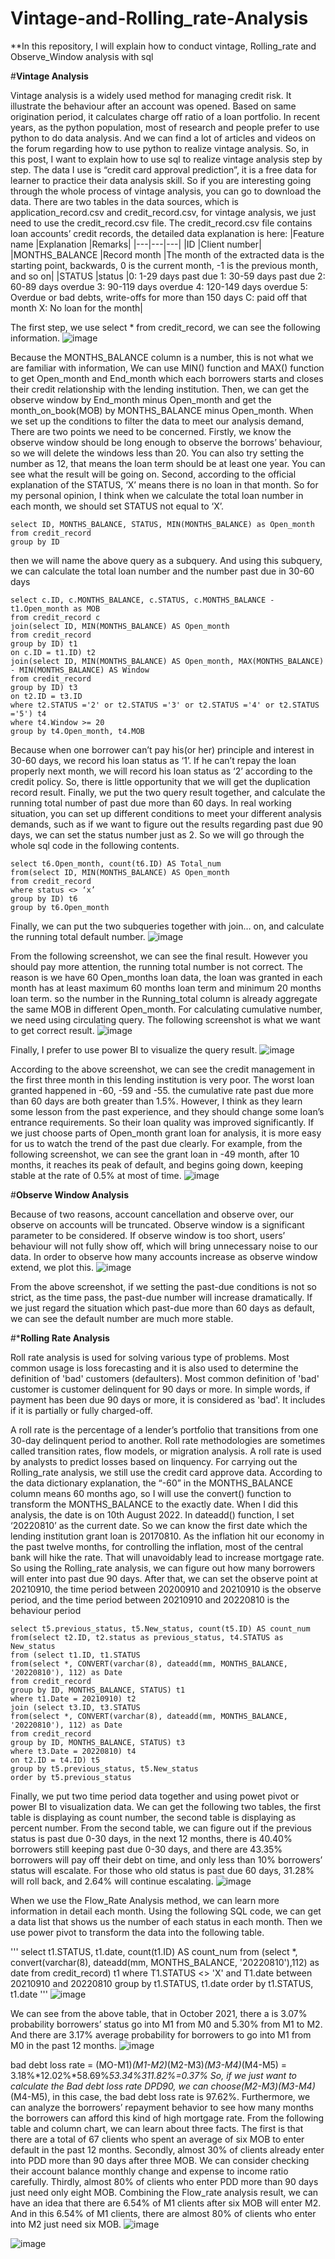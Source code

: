 # Vintage-and-Rolling_rate-Analysis
**In this repository, I will explain how to conduct vintage, Rolling_rate and Observe_Window analysis with sql


#**Vintage Analysis**


Vintage analysis is a widely used method for managing credit risk. It illustrate the behaviour after an account was opened. Based on same origination period, it calculates charge off ratio of a loan portfolio. In recent years, as the python population, most of research and people prefer to use python to do data analysis. And we can find a lot of articles and videos on the forum regarding how to use python to realize vintage analysis. So, in this post, I want to explain how to use sql to realize vintage analysis step by step. The data I use is “credit card approval prediction”, it is a free data for learner to practice their data analysis skill. So if you are interesting going through the whole process of vintage analysis, you can go to download the data. 
There are two tables in the data sources, which is application_record.csv and credit_record.csv, for vintage analysis, we just need to use the credit_record.csv file. The credit_record.csv file contains loan accounts’ credit records, the detailed data explanation is here:
|Feature name	|Explanation	|Remarks|
|---|---|---|
|ID	|Client number|	
|MONTHS_BALANCE	|Record month	|The month of the extracted data is the starting point, backwards, 0 is the current month, -1 is the previous month, and so on|
|STATUS	|status	|0: 1-29 days past due 1: 30-59 days past due 2: 60-89 days overdue 3: 90-119 days overdue 4: 120-149 days overdue 5: Overdue or bad debts, write-offs for more than 150 days C: paid off that month X: No loan for the month|


The first step, we use select * from credit_record, we can see the following information.
 ![image](https://user-images.githubusercontent.com/50256538/198986508-f1d0e090-8f44-48e6-b734-99daea11dd0c.png)

 
 
 
Because the MONTHS_BALANCE column is a number, this is not what we are familiar with information, We can use MIN() function and MAX() function to get Open_month and End_month  which each borrowers starts and closes their credit relationship with the lending institution. Then, we can get the observe window by End_month minus Open_month and get the month_on_book(MOB) by MONTHS_BALANCE  minus Open_month. 
When we set up the conditions to filter the data to meet our analysis demand, There are two points we need to be concerned. Firstly, we know the observe window should be long enough to observe the borrows’ behaviour, so we will delete the windows less than 20. You can also try setting the number as 12, that means the loan term should be at least one year. You can see what the result will be going on. Second, according to the official explanation of the STATUS, ‘X’ means there is no loan in that month. So for my personal opinion, I think when we calculate the total loan number in each month, we should set STATUS not equal to ‘X’.
```
select ID, MONTHS_BALANCE, STATUS, MIN(MONTHS_BALANCE) as Open_month
from credit_record
group by ID
```
then we will name the above query as a subquery. And using this subquery, we can calculate the total loan number and the number past due in 30-60 days
```
select c.ID, c.MONTHS_BALANCE, c.STATUS, c.MONTHS_BALANCE - t1.Open_month as MOB
from credit_record c
join(select ID, MIN(MONTHS_BALANCE) AS Open_month
from credit_record
group by ID) t1
on c.ID = t1.ID) t2
join(select ID, MIN(MONTHS_BALANCE) AS Open_month, MAX(MONTHS_BALANCE) - MIN(MONTHS_BALANCE) AS Window 
from credit_record
group by ID) t3
on t2.ID = t3.ID
where t2.STATUS ='2' or t2.STATUS ='3' or t2.STATUS ='4' or t2.STATUS ='5') t4
where t4.Window >= 20
group by t4.Open_month, t4.MOB
```
Because when one borrower can’t pay his(or her) principle and interest in 30-60 days, we record his loan status as ‘1’. If he can’t repay the loan properly next month, we will record his loan status as ‘2’ according to the credit policy. So, there is little opportunity that we will get the duplication record result. Finally, we put the two query result together, and calculate the running total number of past due more than 60 days. In real working situation, you can set up different conditions to meet your different analysis demands, such as if we want to figure out the results regarding past due 90 days, we can set the status number just as 2. So we will go through the whole sql code in the following contents.
```
select t6.Open_month, count(t6.ID) AS Total_num
from(select ID, MIN(MONTHS_BALANCE) AS Open_month
from credit_record
where status <> ‘x’
group by ID) t6
group by t6.Open_month
```
Finally, we can put the two subqueries together with join… on, and calculate the running total default number. 
![image](https://user-images.githubusercontent.com/50256538/198987090-5591f052-4e2d-49db-8e74-fb7161a2ec29.png)



From the following screenshot, we can see the final result. However you should pay more attention, the running total number is not correct. The reason is we have 60 Open_months loan data, the loan was granted in each month has at least maximum 60 months loan term and minimum 20 months loan term. so the number in the Running_total column is already aggregate the same MOB in different Open_month. For calculating cumulative number, we need using circulating query. The following screenshot is what we want to get correct result.
![image](https://user-images.githubusercontent.com/50256538/198987267-357bf282-f00a-46d9-82a2-b65b281965b6.png)


 
Finally, I prefer to use power BI to visualize the query result.
![image](https://user-images.githubusercontent.com/50256538/198987429-eb83b0a0-6cb2-4ee8-ad21-49bc2375b50a.png)

 
According to the above screenshot, we can see the credit management in the first three month in this lending institution is very poor. The worst loan granted  happened in -60, -59 and -55. the cumulative rate past due more than 60 days are both greater than 1.5%. However, I think as they learn some lesson from the past experience, and they should change some loan’s entrance requirements. So their loan quality was improved significantly. If we just choose parts of Open_month grant loan for analysis, it is more easy for us to watch the trend of the past due clearly. For example, from the following screenshot, we can see the grant loan in -49 month, after 10 months, it reaches its peak of default, and begins going down, keeping stable at the rate of 0.5% at most of time.
![image](https://user-images.githubusercontent.com/50256538/198987494-b5a01870-75b2-4c95-bcfa-6820dea9128f.png)

 
#**Observe Window Analysis**


Because of two reasons, account cancellation and observe over, our observe on accounts will be truncated. Observe window is a significant parameter to be considered. If observe window is too short, users’ behaviour will not fully show off, which will bring unnecessary noise to our data. In order to observe how many accounts increase as observe window extend, we plot this.
![image](https://user-images.githubusercontent.com/50256538/198987550-a5f9d667-6939-47d9-9c0c-4632528df96e.png)

 
From the above screenshot, if we setting the past-due conditions is not so strict, as the time pass, the past-due number will increase dramatically. If we just regard the situation which past-due more than 60 days as default, we can see the default number are much more stable.

#***Rolling Rate Analysis**

Roll rate analysis is used for solving various type of problems. Most common usage is loss forecasting and it is also used to determine the definition of 'bad' customers (defaulters). Most common definition of 'bad' customer is customer delinquent for 90 days or more. In simple words, if payment has been due 90 days or more, it is considered as 'bad'. It includes if it is partially or fully charged-off.

A roll rate is the percentage of a lender’s portfolio that transitions from one 30-day delinquent period to another. Roll rate methodologies are sometimes called transition rates, flow models, or migration analysis. A roll rate is used by analysts to predict losses based on linquency. For carrying out the Rolling_rate analysis, we still use the credit card approve data. According to the data dictionary explanation, the “-60” in the MONTHS_BALANCE column means 60 months ago, so I will use the convert() function to transform the MONTHS_BALANCE to the exactly date. When I did this analysis, the date is on 10th August 2022. In dateadd() function, I set ‘20220810’ as the current date. So we can know the first date which the lending institution grant loan is 20170810. As the inflation hit our economy in the past twelve months, for controlling the inflation, most of the central bank will hike the rate. That will unavoidably lead to increase mortgage rate. So using the Rolling_rate analysis, we can figure out how many borrowers will enter into past due 90 days. After that, we can set the observe point at 20210910, the time period between 20200910 and 20210910 is the observe period, and the time period between 20210910 and 20220810 is the behaviour period
```
select t5.previous_status, t5.New_status, count(t5.ID) AS count_num
from(select t2.ID, t2.status as previous_status, t4.STATUS as New_status
from (select t1.ID, t1.STATUS
from(select *, CONVERT(varchar(8), dateadd(mm, MONTHS_BALANCE, '20220810'), 112) as Date
from credit_record
group by ID, MONTHS_BALANCE, STATUS) t1
where t1.Date = 20210910) t2
join (select t3.ID, t3.STATUS
from(select *, CONVERT(varchar(8), dateadd(mm, MONTHS_BALANCE, '20220810'), 112) as Date
from credit_record
group by ID, MONTHS_BALANCE, STATUS) t3
where t3.Date = 20220810) t4
on t2.ID = t4.ID) t5
group by t5.previous_status, t5.New_status
order by t5.previous_status
```
Finally, we put two time period data together and using powet pivot or power BI to visualization data. We can get the following two tables, the first table is displaying as count number, the second table is displaying as percent number. From the second table, we can figure out if the previous status is past due 0-30 days, in the next 12 months, there is 40.40% borrowers still keeping past due 0-30 days, and there are 43.35% borrowers will pay off their debt on time, and only less than 10% borrowers’ status will escalate. For those who old status is past due 60 days, 31.28% will roll back, and 2.64% will continue escalating.
![image](https://user-images.githubusercontent.com/50256538/198988561-9bcc0b81-acd8-4df6-9d00-5593a6e57807.png)


When we use the Flow_Rate Analysis method, we can learn more information in detail each month. Using the following SQL code, we can get a data list that shows us the number of each status in each month. Then we use power pivot to transform the data into the following table.

'''
select t1.STATUS, t1.date, count(t1.ID) AS count_num
from (select *, convert(varchar(8), dateadd(mm, MONTHS_BALANCE, '20220810'),112) as date
from credit_record) t1
where T1.STATUS <> 'X' and T1.date between 20210910 and 20220810
group by t1.STATUS, t1.date
order by t1.STATUS, t1.date
'''
![image](https://user-images.githubusercontent.com/50256538/198988973-69e77ddd-b3e7-4b38-a206-c1288e899be4.png)


We can see from the above table, that in October 2021, there a is 3.07% probability borrowers’ status go into M1 from M0 and 5.30% from M1 to M2. And there are 3.17% average probability for borrowers to go into M1 from M0 in the past 12 months.
![image](https://user-images.githubusercontent.com/50256538/198989071-770c82c3-d57c-4ed9-999f-a1829faa8fe6.png)

 
bad debt loss rate = (MO-M1)*(M1-M2)*(M2-M3)*(M3-M4)*(M4-M5)
                             = 3.18%*12.02%*58.69%*53.34%*311.82%=0.37%
So, if we just want to calculate the Bad debt loss rate DPD90, we can choose(M2-M3)*(M3-M4)*(M4-M5), in this case, the bad debt loss rate is 97.62%.
Furthermore, we can analyze the borrowers’ repayment behavior to see how many months the borrowers can afford this kind of high mortgage rate. From the following table and column chart, we can learn about three facts. The first is that there are a total of 67 clients who spent an average of six MOB to enter default in the past 12 months. Secondly, almost 30% of clients already enter into PDD more than 90 days after three MOB. We can consider checking their account balance monthly change and expense to income ratio carefully. Thirdly, almost 80% of clients who enter PDD more than 90 days just need only eight MOB. Combining the Flow_rate analysis result, we can have an idea that there are 6.54% of M1 clients after six MOB will enter M2. And in this 6.54% of M1 clients, there are almost 80% of clients who enter into M2 just need six MOB. 
![image](https://user-images.githubusercontent.com/50256538/198989231-07745d66-a799-48f9-a79e-6bbd73514887.png)

![image](https://user-images.githubusercontent.com/50256538/198989270-b7938dd2-14e5-45e5-b805-063cec3c0c5d.png)


 
